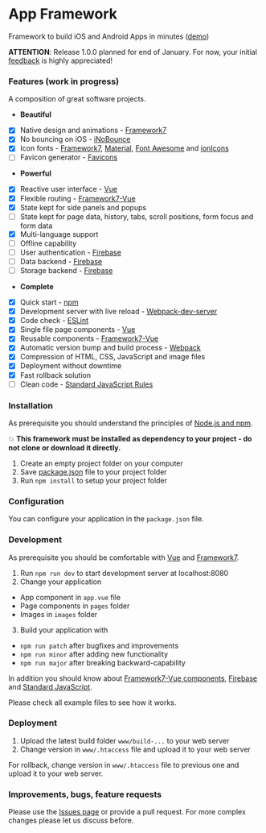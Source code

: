 # App Framework

Framework to build iOS and Android Apps in minutes ([demo](http://app-framework.scriptpilot.de/))

**ATTENTION**: Release 1.0.0 planned for end of January. For now, your initial [feedback](https://github.com/scriptPilot/app-framework/issues/1) is highly appreciated!

### Features (work in progress)
A composition of great software projects.
- **Beautiful**
 - [x] Native design and animations - [Framework7](http://framework7.io/)
 - [x] No bouncing on iOS - [iNoBounce](https://github.com/lazd/iNoBounce)
 - [x] Icon fonts - [Framework7](http://framework7.io/icons/), [Material](https://material.io/icons/), [Font Awesome](http://fontawesome.io/) and [ionIcons](http://ionicons.com/)
 - [ ] Favicon generator - [Favicons](https://github.com/haydenbleasel/favicons)
- **Powerful**
 - [x] Reactive user interface - [Vue](https://vuejs.org/)
 - [x] Flexible routing - [Framework7-Vue](http://framework7.io/vue/navigation-router.html)
 - [x] State kept for side panels and popups
 - [ ] State kept for page data, history, tabs, scroll positions, form focus and form data
 - [x] Multi-language support
 - [ ] Offline capability
 - [ ] User authentication - [Firebase](https://firebase.google.com/)
 - [ ] Data backend - [Firebase](https://firebase.google.com/)
 - [ ] Storage backend - [Firebase](https://firebase.google.com/)
- **Complete**
 - [x] Quick start - [npm](https://www.npmjs.com)
 - [x] Development server with live reload - [Webpack-dev-server](https://github.com/webpack/webpack-dev-server)
 - [x] Code check - [ESLint](http://eslint.org/)
 - [x] Single file page components - [Vue](https://vuejs.org/v2/guide/single-file-components.html)
 - [x] Reusable components - [Framework7-Vue](http://framework7.io/vue/)
 - [x] Automatic version bump and build process - [Webpack](https://webpack.github.io/)
 - [x] Compression of HTML, CSS, JavaScript and image files
 - [x] Deployment without downtime
 - [x] Fast rollback solution
 - [ ] Clean code - [Standard JavaScript Rules](http://standardjs.com/)

### Installation

As prerequisite you should understand the principles of [Node.js and npm](https://docs.npmjs.com/getting-started/what-is-npm).

:boom: **This framework must be installed as dependency to your project - do not clone or download it directly.**

1. Create an empty project folder on your computer
2. Save [package.json](https://raw.githubusercontent.com/scriptPilot/app-framework/master/demo-app/package.json) file to your project folder
3. Run `npm install` to setup your project folder

### Configuration

You can configure your application in the `package.json` file.

### Development

As prerequisite you should be comfortable with [Vue](https://vuejs.org/v2/guide/) and  [Framework7](http://framework7.io/docs/).

1. Run `npm run dev` to start development server at localhost:8080
2. Change your application
 - App component in `app.vue` file
 - Page components in `pages` folder
 - Images in `images` folder
3. Build your application with
 - `npm run patch` after bugfixes and improvements
 - `npm run minor` after adding new functionality
 - `npm run major` after breaking backward-capability

In addition you should know about [Framework7-Vue components](http://framework7.io/vue/), [Firebase](https://firebase.google.com/docs/web/setup) and [Standard JavaScript](http://standardjs.com/rules.html).

Please check all example files to see how it works.
 
### Deployment

1. Upload the latest build folder `www/build-...` to your web server
2. Change version in `www/.htaccess` file and upload it to your web server

For rollback, change version in `www/.htaccess` file to previous one and upload it to your web server.

### Improvements, bugs, feature requests
Please use the [Issues page](https://github.com/scriptPilot/app-framework/issues) or provide a pull request. For more complex changes please let us discuss before.